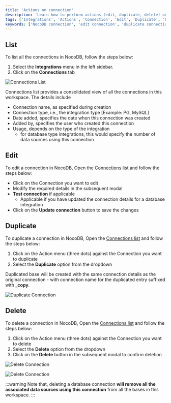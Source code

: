 ```yaml
---
title: 'Actions on connection'
description: 'Learn how to perform actions (edit, duplicate, delete) on a connection in NocoDB.'
tags: ['Integrations', 'Actions', 'Connection', 'Edit', 'Duplicate', 'Delete']
keywords: ['NocoDB connection', 'edit connection', 'duplicate connection', 'delete connection']
---
```


## List
To list all the connections in NocoDB, follow the steps below:
1. Select the **Integrations** menu in the left sidebar.
2. Click on the **Connections** tab

![Connections List](/img/v2/integrations/connections-list.png)

Connections list provides a consolidated view of all the connections in this workspace. The details include
- Connection name, as specified during creation
- Connection type, i.e., the integration type [Example: PG, MySQL]
- Date added, specifies the date when this connection was created
- Added by, specifies the user who created this connection
- Usage, depends on the type of the integration
  - for database type integrations, this would specify the number of data sources using this connection


## Edit
To edit a connection in NocoDB, Open the [Connections list](#list) and follow the steps below:
- Click on the Connection you want to edit
- Modify the required details in the subsequent modal
- **Test connection** if applicable 
  - Applicable if you have updated the connection details for a database integration
- Click on the **Update connection** button to save the changes

## Duplicate

To duplicate a connection in NocoDB, Open the [Connections list](#list) and follow the steps below:
1. Click on the Action menu (three dots) against the Connection you want to duplicate
2. Select the **Duplicate** option from the dropdown

Duplicated base will be created with the same connection details as the original connection - with connection name for the duplicated entry suffixed with **_copy**.
  
![Duplicate Connection](/img/v2/integrations/connection-list-actions.png)
  
## Delete

To delete a connection in NocoDB, Open the [Connections list](#list) and follow the steps below:
1. Click on the Action menu (three dots) against the Connection you want to delete
2. Select the **Delete** option from the dropdown
3. Click on the **Delete** button in the subsequent modal to confirm deletion
  
![Delete Connection](/img/v2/integrations/connection-list-actions.png)  
  
![Delete Connection](/img/v2/integrations/connections-delete-confirmation.png)

:::warning
Note that, deleting a database connection **will remove all the associated data sources using this connection** from all the bases in this workspace.
:::